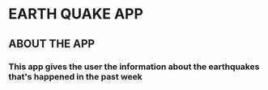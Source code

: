 # EARTH QUAKE APP
## ABOUT THE APP 
### This app gives the user the information about the earthquakes that's happened in the past week  

